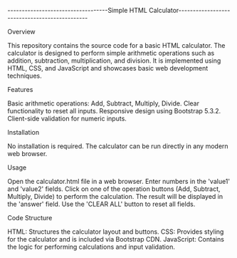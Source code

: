 -----------------------------------Simple HTML Calculator----------------------------------------------

Overview

This repository contains the source code for a basic HTML calculator. The calculator is designed to perform simple arithmetic operations such as addition, subtraction, multiplication, and division. It is implemented using HTML, CSS, and JavaScript and showcases basic web development techniques.

Features

Basic arithmetic operations: Add, Subtract, Multiply, Divide.
Clear functionality to reset all inputs.
Responsive design using Bootstrap 5.3.2.
Client-side validation for numeric inputs.

Installation

No installation is required. The calculator can be run directly in any modern web browser.

Usage

Open the calculator.html file in a web browser.
Enter numbers in the 'value1' and 'value2' fields.
Click on one of the operation buttons (Add, Subtract, Multiply, Divide) to perform the calculation.
The result will be displayed in the 'answer' field.
Use the 'CLEAR ALL' button to reset all fields.

Code Structure

HTML: Structures the calculator layout and buttons.
CSS: Provides styling for the calculator and is included via Bootstrap CDN.
JavaScript: Contains the logic for performing calculations and input validation.
